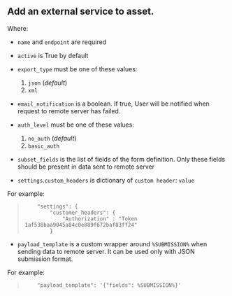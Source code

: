 ## Add an external service to asset.

Where:

* `name` and `endpoint` are required
* `active` is True by default
* `export_type` must be one of these values:

    1. `json` (_default_)
    2. `xml`

* `email_notification` is a boolean. If true, User will be notified when request to remote server has failed.
* `auth_level` must be one of these values:

    1. `no_auth` (_default_)
    2. `basic_auth`

* `subset_fields` is the list of fields of the form definition. Only these fields should be present in data sent to remote server
* `settings`.`custom_headers` is dictionary of `custom header`: `value`

For example:
>         "settings": {
>             "customer_headers": {
>                 "Authorization" : "Token 1af538baa9045a84c0e889f672baf83ff24"
>             }

* `payload_template` is a custom wrapper around `%SUBMISSION%` when sending data to remote server.
   It can be used only with JSON submission format.

For example:
>         "payload_template": '{"fields": %SUBMISSION%}'

